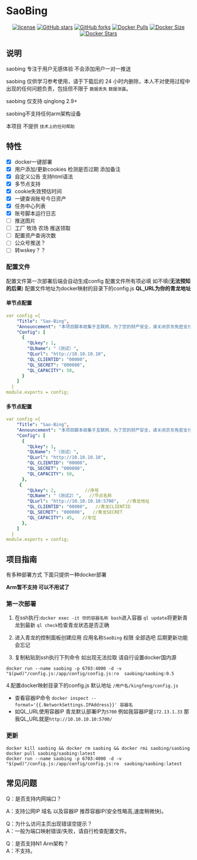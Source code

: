 # SaoBing

<p align="center">
    <a href="https://github.com/saobingmodel/saobing"><img src="https://img.shields.io/pypi/l/dailycheckin?style=popout-square" alt="license"></a>
    <a href="https://github.com/saobingmodel/saobing"><img src="https://img.shields.io/github/stars/saobingmodel/saobing.svg?style=popout-square" alt="GitHub stars"></a>
    <a href="https://github.com/saobingmodel/saobing"><img src="https://img.shields.io/github/forks/saobingmodel/saobing.svg?style=popout-square" alt="GitHub forks"></a>
    <a href="https://hub.docker.com/r/saobing/saobing"><img src="https://img.shields.io/docker/pulls/saobing/saobing?style=popout-square" alt="Docker Pulls"></a>
    <a href="https://hub.docker.com/r/saobing/saobing/"><img src="https://img.shields.io/docker/image-size/saobing/saobing?style=popout-square" alt="Docker Size"></a>
    <a href="https://hub.docker.com/r/saobing/saobing/"><img src="https://img.shields.io/docker/stars/saobing/saobing?style=popout-square" alt="Docker Stars"></a>
</p>



## 说明
saobing 专注于用户无感体验 不会添加用户一对一推送

saobing 仅供学习参考使用，请于下载后的 24 小时内删除，本人不对使用过程中出现的任何问题负责，包括但不限于 `数据丢失` `数据泄露`。

saobing 仅支持 qinglong 2.9+

saobing不支持任何arm架构设备

本项目 不提供 `技术上的任何帮助`
## 特性
- [x] docker一键部署
- [x] 用户添加/更新cookies 检测是否过期 添加备注 
- [x] 自定义公告 支持html语法
- [x] 多节点支持
- [x] cookie失效预估时间
- [x] 一键查询账号今日资产
- [x] 任务中心列表
- [x] 账号脚本运行日志
- [ ] 推送图片
- [ ] 工厂 牧场 农场 推送领取
- [ ] 配置资产查询次数
- [ ] 公众号推送？
- [ ] 转wskey？？

### 配置文件
配置文件第一次部署后端会自动生成config
配置文件所有项必填 如不填(**无法预知的后果**)
配置文件地址为docker映射的目录下的config.js
**QL_URL为你的青龙地址**
#### 单节点配置
```yaml
var config ={
    "Title": "Sao-Bing",
    "Announcement": "本项目脚本收集于互联网，为了您的财产安全，请关闭京东免密支付。",
    "Config": [
      {
        "QLkey": 1,
        "QLName": "（测试）",
        "QLurl": "http://10.10.10.10",
        "QL_CLIENTID": "00000",
        "QL_SECRET": "000000",
        "QL_CAPACITY": 50,
      }
    ]
  }
module.exports = config;
```

#### 多节点配置
```yaml
var config ={
    "Title": "Sao-Bing",
    "Announcement": "本项目脚本收集于互联网，为了您的财产安全，请关闭京东免密支付。",
    "Config": [
      {
        "QLkey": 1,
        "QLName": "（测试）",
        "QLurl": "http://10.10.10.10",
        "QL_CLIENTID": "00000",
        "QL_SECRET": "000000",
        "QL_CAPACITY": 50,
      },
     {
        "QLkey": 2,           //序号
        "QLName": "（测试2）",   //节点名称
        "QLurl": "http://10.10.10.10:5700",   //青龙地址
        "QL_CLIENTID": "00000",   //青龙CLIENTID
        "QL_SECRET": "000000",   //青龙SECRET
        "QL_CAPACITY": 45,   //车位
      },
    ]
  }
module.exports = config;
```


## 项目指南
有多种部署方式 下面只提供一种docker部署

**Arm暂不支持 可以不用试了**

### 第一次部署
1. 在ssh执行:`docker exec -it 你的容器名称 bash`进入容器 `ql update`将更新青龙到最新 `ql check`检查青龙状态是否正确

2. 进入青龙的控制面板创建应用 应用名称`SaoBing` 权限 全部选吧 后期更新功能会忘记

3. 复制粘贴到ssh执行下列命令 如出现无法拉取 请自行设置docker国内源
```docker
docker run --name saobing -p 6703:4000 -d -v "$(pwd)"/config.js:/app/config/config.js:ro  saobing/saobing:0.5
```
4.配置docker映射目录下的config.js 默认地址 `/用户名/kingfeng/config.js`
- 查看容器IP命令 `docker inspect --format='{{.NetworkSettings.IPAddress}}' 容器名`
- 如QL_URL使用容器IP 青龙默认部署IP为`5700` 例如我容器IP是`172.13.1.33` 那我QL_URL就是`http://10.10.10.10:5700/`
### 更新
```docker
docker kill saobing && docker rm saobing && docker rmi saobing/saobing
docker pull saobing/saobing:latest
docker run --name saobing -p 6703:4000 -d -v "$(pwd)"/config.js:/app/config/config.js:ro  saobing/saobing:latest
```
## 常见问题
Q：是否支持内网端口？

A：支持公网IP 域名 以及容器IP 推荐容器IP(安全性略高,速度稍微快)。

Q：为什么访问主页出现错误空提示？  
A：一般为端口映射错误/失败，请自行检查配置文件。

Q：是否支持N1 Arm架构？  
A：不支持。
